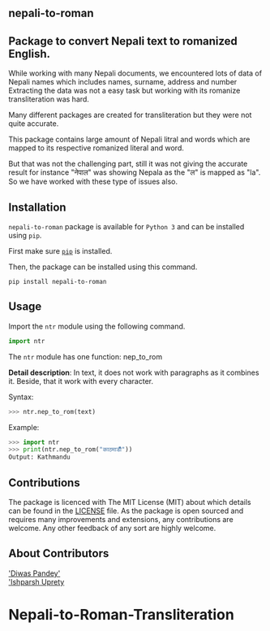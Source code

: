 ## nepali-to-roman
## Package to convert Nepali text to romanized English.
While working with many Nepali documents, we encountered lots of data of Nepali names which includes names, surname, address and number
Extracting the data was not a easy task but working with its romanize transliteration was hard.

Many different packages are created for transliteration but they were not quite accurate.

This package contains large amount of Nepali litral and words which are mapped to its respective romanized literal and word.

But that was not the challenging part, still it was not giving the accurate result for instance
"नेपाल" was showing Nepala as the "ल" is mapped as "la".
So we have worked with these type of issues also.

## Installation
`nepali-to-roman` package is available for `Python 3` and can be installed using `pip`. 

First make sure [`pip`](https://pip.pypa.io/en/stable/installing/) is installed.

Then, the package can be installed using this command.
```
pip install nepali-to-roman
```

## Usage

Import the `ntr` module using the following command.
```python
import ntr 
```
The `ntr` module has one function: nep_to_rom

**Detail description**:
In text, it does not work with paragraphs as it combines it. Beside, that it work with every character.

Syntax:
```python
>>> ntr.nep_to_rom(text)
```

Example:
```python
>>> import ntr
>>> print(ntr.nep_to_rom("काठमाडौँ"))
Output: Kathmandu


```

## Contributions

The package is licenced with The MIT License (MIT) about which details can be found in the [LICENSE](LICENSE) file. As
the package is open sourced and requires many improvements and extensions, any contributions are welcome. Any other
feedback of any sort are highly welcome.

## About Contributors
['Diwas Pandey'](https://www.diwaspandey.com.np) 
</br>
['Ishparsh Uprety](https://www.ishparshuprety.com.np/)

# Nepali-to-Roman-Transliteration
